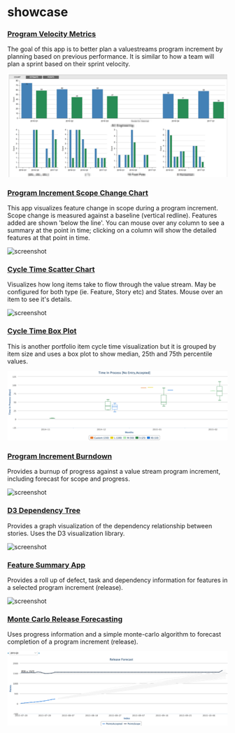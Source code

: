 # showcase


### [Program Velocity Metrics](https://github.com/wrackzone/program-velocity-metrics)

The goal of this app is to better plan a valuestreams program increment by planning based on previous performance. It is similar to how a team will plan a sprint based on their sprint velocity. 

![screenshot](https://github.com/wrackzone/program-velocity-metrics/blob/master/program-velocity-metrics.png?raw=true)



### [Program Increment Scope Change Chart](https://github.com/wrackzone/pi-scope-change-chart)

This app visualizes feature change in scope during a program increment. Scope change is measured against a baseline (vertical redline). Features added are shown 'below the line'. You can mouse over any column to see a summary at the point in time; clicking on a column will show the detailed features at that point in time.

![screenshot](https://github.com/wrackzone/pi-scope-change-chart/blob/master/screenshot.png?raw=true)

### [Cycle Time Scatter Chart](https://github.com/wrackzone/cycle-time-chart)

Visualizes how long items take to flow through the value stream. May be configured for both type (ie. Feature, Story etc) and States. Mouse over an item to see it's details. 

![screenshot](https://raw.githubusercontent.com/wrackzone/cycle-time-chart/master/screenshot.png)

### [Cycle Time Box Plot](https://github.com/wrackzone/pi-cycle-time-boxplot)

This is another portfolio item cycle time visualization but it is grouped by item size and uses a box plot to show median, 25th and 75th percentile values.

![screenshot](https://raw.githubusercontent.com/wrackzone/pi-cycle-time-boxplot/master/doc/screenshot.png)

### [Program Increment Burndown](https://github.com/wrackzone/psi-feature-burnup)

Provides a burnup of progress against a value stream program increment, including forecast for scope and progress.

![screenshot](https://raw.githubusercontent.com/wrackzone/psi-feature-burnup/master/docs/psi-feature-burnup-screenshot.png)

### [D3 Dependency Tree](https://github.com/wrackzone/rally-d3-dependency-tree)

Provides a graph visualization of the dependency relationship between stories. Uses the D3 visualization library.

![screenshot](https://raw.githubusercontent.com/wrackzone/rally-d3-dependency-tree/refs/heads/master/screenshot.png)


### [Feature Summary App](https://github.com/wrackzone/feature-summary-app)

Provides a roll up of defect, task and dependency information for features in a selected program increment (release).

![screenshot](https://raw.githubusercontent.com/wrackzone/feature-summary-app/refs/heads/master/doc/dependencies-screen-shot.png)

### [Monte Carlo Release Forecasting](https://github.com/wrackzone/monte-carlo-release-forecast)

Uses progress information and a simple monte-carlo algorithm to forecast completion of a program increment (release).

![screenshot](https://raw.githubusercontent.com/wrackzone/monte-carlo-release-forecast/master/screenshot.png)



